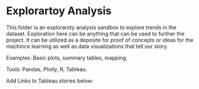 # Explorartoy Analysis

This folder is an exploraroty analysis sandbox to explore trends in the dataset. Exploration here can be anything that can be used to further the project. It can be utilized as a deposite for proof of concepts or ideas for the machince learning as well as data visualizations that tell our story.

Examples: Basic plots, summary tables, mapping.

Tools: Pandas, Plotly, R, Tableau.

Add Links to Tableau stories below:

